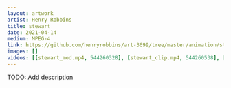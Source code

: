 ```yaml
---
layout: artwork
artist: Henry Robbins
title: stewart
date: 2021-04-14
medium: MPEG-4
link: https://github.com/henryrobbins/art-3699/tree/master/animation/stewart
images: []
videos: [[stewart_mod.mp4, 544260328], [stewart_clip.mp4, 544260538], [stewart_rgb_chaos.mp4, 544260549], [stewart_pinches_chaos.mp4, 544260565], [stewart_film.mp4, XXXXXXXXX]]
---
```

TODO: Add description
